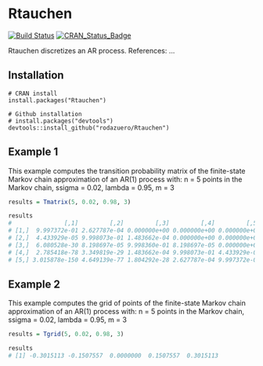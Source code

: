 Rtauchen
=======
[![Build Status](https://travis-ci.org/rodazuero/Rtauchen.png)](https://travis-ci.org/rodazuero/Rtauchen) 
[![CRAN_Status_Badge](http://www.r-pkg.org/badges/version/Rtauchen)](https://cran.r-project.org/package=Rtauchen)

Rtauchen discretizes an AR process. References: ...

## Installation

```{r}
# CRAN install
install.packages("Rtauchen")

# Github installation
# install.packages("devtools")
devtools::install_github("rodazuero/Rtauchen")
```


## Example 1
This example computes the transition probability matrix of the finite-state Markov chain approximation of an AR(1) process with:
n = 5 points in the Markov chain, ssigma = 0.02, lambda = 0.95, m = 3
``` r
results = Tmatrix(5, 0.02, 0.98, 3)

results
#               [,1]         [,2]         [,3]         [,4]         [,5]
# [1,]  9.997372e-01 2.627787e-04 0.000000e+00 0.000000e+00 0.000000e+00
# [2,]  4.433929e-05 9.998073e-01 1.483662e-04 0.000000e+00 0.000000e+00
# [3,]  6.080528e-30 8.198697e-05 9.998360e-01 8.198697e-05 0.000000e+00
# [4,]  2.785418e-78 3.349819e-29 1.483662e-04 9.998073e-01 4.433929e-05
# [5,] 3.015878e-150 4.649139e-77 1.804292e-28 2.627787e-04 9.997372e-01

```
## Example 2
This example computes the grid of points of the finite-state Markov chain approximation of an AR(1) process with:
n = 5 points in the Markov chain, ssigma = 0.02, lambda = 0.95, m = 3
``` r
results = Tgrid(5, 0.02, 0.98, 3)

results
# [1] -0.3015113 -0.1507557  0.0000000  0.1507557  0.3015113

```






